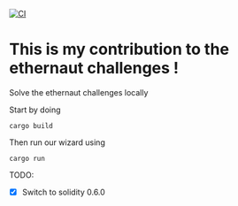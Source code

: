 [![CI](https://github.com/iFrostizz/fether/actions/workflows/ci.yml/badge.svg)](https://github.com/iFrostizz/fether/actions/workflows/ci.yml)

# This is my contribution to the ethernaut challenges !

Solve the ethernaut challenges locally

Start by doing 

`cargo build`

Then run our wizard using

`cargo run`

TODO:

- [x] Switch to solidity 0.6.0
